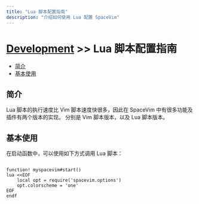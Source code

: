 ```yaml
---
title: "Lua 脚本配置指南"
description: "介绍如何使用 Lua 配置 SpaceVim"
---
```


# [Development](../) >> Lua 脚本配置指南


<!-- vim-markdown-toc GFM -->

- [简介](#简介)
- [基本使用](#基本使用)

<!-- vim-markdown-toc -->

## 简介

Lua 脚本的执行速度比 Vim 脚本速度快很多，因此在 SpaceVim 中有很多功能及插件有两个版本的实现。
分别是 Vim 脚本版本，以及 Lua 脚本版本。

## 基本使用

在启动函数中，可以使用如下方式调用 Lua 脚本：


```viml

function! myspacevim#start()
lua <<EOF
    local opt = require('spacevim.options')
    opt.colorscheme = 'one'
EOF
endf
```

